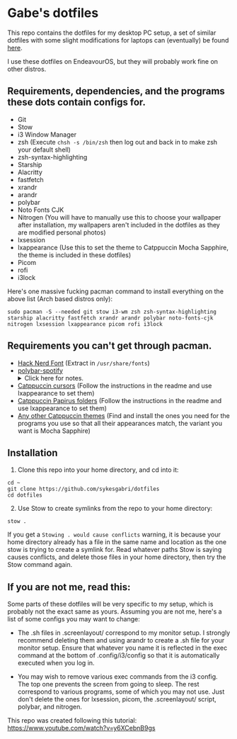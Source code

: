 # Gabe's dotfiles

This repo contains the dotfiles for my desktop PC setup, a set of similar dotfiles with some slight modifications for laptops can (eventually) be found [here](https://github.com/sykesgabri/laptop-dotfiles).

I use these dotfiles on EndeavourOS, but they will probably work fine on other distros.

## Requirements, dependencies, and the programs these dots contain configs for.

- Git
- Stow
- i3 Window Manager
- zsh (Execute `chsh -s /bin/zsh` then log out and back in to make zsh your default shell)
- zsh-syntax-highlighting
- Starship
- Alacritty
- fastfetch
- xrandr
- arandr
- polybar
- Noto Fonts CJK
- Nitrogen (You will have to manually use this to choose your wallpaper after installation, my wallpapers aren't included in the dotfiles as they are modified personal photos)
- lxsession
- lxappearance (Use this to set the theme to Catppuccin Mocha Sapphire, the theme is included in these dotfiles)
- Picom
- rofi
- i3lock

Here's one massive fucking pacman command to install everything on the above list (Arch based distros only):
```
sudo pacman -S --needed git stow i3-wm zsh zsh-syntax-highlighting starship alacritty fastfetch xrandr arandr polybar noto-fonts-cjk nitrogen lxsession lxappearance picom rofi i3lock
```

## Requirements you can't get through pacman.

- [Hack Nerd Font](https://github.com/ryanoasis/nerd-fonts/releases/download/v3.2.1/Hack.zip) (Extract in `/usr/share/fonts`)
- [polybar-spotify](https://github.com/PrayagS/polybar-spotify) <details><summary>Click here for notes.</summary><br>A Polybar module that provides Spotify status and controls, my Polybar config expects it to be in ~/github/, if you clone this repo somewhere else, you'll have to change the path in .config/polybar/config.ini. If you use a player other than Spotify, you can change where it pulls its status from in get_spotify_status.sh, my own one is set to "chromium" for Tidal-HiFi.</details>
- [Catppuccin cursors](https://github.com/catppuccin/cursors) (Follow the instructions in the readme and use lxappearance to set them)
- [Catppuccin Papirus folders](https://github.com/catppuccin/papirus-folders) (Follow the instructions in the readme and use lxappearance to set them)
- [Any other Catppuccin themes](https://catppuccin.com/ports) (Find and install the ones you need for the programs you use so that all their appearances match, the variant you want is Mocha Sapphire)

## Installation

1. Clone this repo into your home directory, and cd into it:
```
cd ~
git clone https://github.com/sykesgabri/dotfiles
cd dotfiles
```
2. Use Stow to create symlinks from the repo to your home directory:
```
stow .
```

If you get a `Stowing . would cause conflicts` warning, it is because your home directory already has a file in the same name and location as the one stow is trying to create a symlink for. Read whatever paths Stow is saying causes conflicts, and delete those files in your home directory, then try the Stow command again.

## If you are not me, read this:

Some parts of these dotfiles will be very specific to my setup, which is probably not the exact same as yours. Assuming you are not me, here's a list of some configs you may want to change:

- The .sh files in .screenlayout/ correspond to my monitor setup. I strongly recommend deleting them and using arandr to create a .sh file for your monitor setup. Ensure that whatever you name it is reflected in the exec command at the bottom of .config/i3/config so that it is automatically executed when you log in.

- You may wish to remove various exec commands from the i3 config. The top one prevents the screen from going to sleep. The rest correspond to various programs, some of which you may not use. Just don't delete the ones for lxsession, picom, the .screenlayout/ script, polybar, and nitrogen.

This repo was created following this tutorial: https://www.youtube.com/watch?v=y6XCebnB9gs
